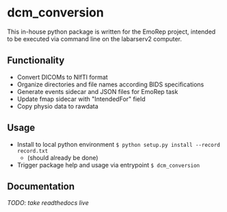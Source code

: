 # dcm_conversion

This in-house python package is written for the EmoRep project, intended to be executed via command line on the labarserv2 computer.

## Functionality
- Convert DICOMs to NIfTI format
- Organize directories and file names according BIDS specifications
- Generate events sidecar and JSON files for EmoRep task
- Update fmap sidecar with "IntendedFor" field
- Copy physio data to rawdata

## Usage
- Install to local python environment `$ python setup.py install --record record.txt` 
    - (should already be done)
- Trigger package help and usage via entrypoint `$ dcm_conversion`

## Documentation
_TODO: take readthedocs live_
